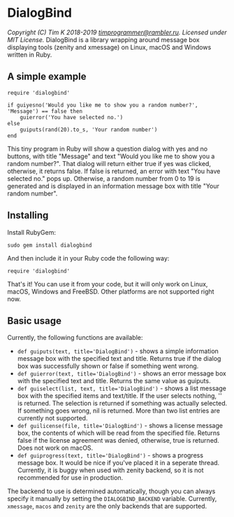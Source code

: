 # DialogBind
*Copyright (C) Tim K 2018-2019 <timprogrammer@rambler.ru>. Licensed under MIT License.*
DialogBind is a library wrapping around message box displaying tools (zenity and xmessage) on Linux, macOS and Windows written in Ruby.

## A simple example
```
require 'dialogbind'

if guiyesno('Would you like me to show you a random number?', 'Message') == false then
	guierror('You have selected no.')
else
	guiputs(rand(20).to_s, 'Your random number')
end
```
This tiny program in Ruby will show a question dialog with yes and no buttons, with title "Message" and text "Would you like me to show you a random number?". That dialog will return either true if yes was clicked, otherwise, it returns false. If false is returned, an error with text "You have selected no." pops up. Otherwise, a random number from 0 to 19 is generated and is displayed in an information message box with title "Your random number". 

## Installing
Install RubyGem:
```
sudo gem install dialogbind
```

And then include it in your Ruby code the following way:
```
require 'dialogbind'
```

That's it! You can use it from your code, but it will only work on Linux, macOS, Windows and FreeBSD. Other platforms are not supported right now.

## Basic usage
Currently, the following functions are available:
 - ``def guiputs(text, title='DialogBind')`` - shows a simple information message box with the specified text and title. Returns true if the dialog box was successfully shown or false if something went wrong.
 - ``def guierror(text, title='DialogBind')`` - shows an error message box with the specified text and title. Returns the same value as guiputs.
 - ``def guiselect(list, text, title='DialogBind')`` - shows a list message box with the specified items and text/title. If the user selects nothing, '' is returned. The selection is returned if something was actually selected. If something goes wrong, nil is returned. More than two list entries are currently not supported.
 - ``def guilicense(file, title='DialogBind')`` - shows a license message box, the contents of which will be read from the specified file. Returns false if the license agreement was denied, otherwise, true is returned. Does not work on macOS.
 - ``def guiprogress(text, title='DialogBind')`` - shows a progress message box. It would be nice if you've placed it in a seperate thread. Currently, it is buggy when used with zenity backend, so it is not recommended for use in production.

The backend to use is determined automatically, though you can always specify it manually by setting the ``DIALOGBIND_BACKEND`` variable. Currently, ``xmessage``, ``macos`` and ``zenity`` are the only backends that are supported.


